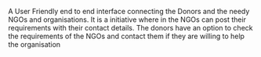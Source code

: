 A User Friendly end to end interface connecting the Donors and the needy NGOs and organisations. 
It is a initiative where in the NGOs can post their requirements with their contact details. The donors have an option to check the requirements of the NGOs and contact them if they are willing to help the organisation
